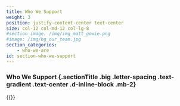 ```yaml
---
title: Who We Support
weight: 3
position: justify-content-center text-center
size: col-12 col-md-12 col-lg-8
#section_image: /img/img_matt_gowie.png
#image: /img/bg_our_team.jpg
section_categories:
    - who-we-are
id: section-who-we-support
---
```


### Who We Support {.sectionTitle .big .letter-spacing .text-gradient .text-center .d-inline-block .mb-2}

{{<supports>}}
